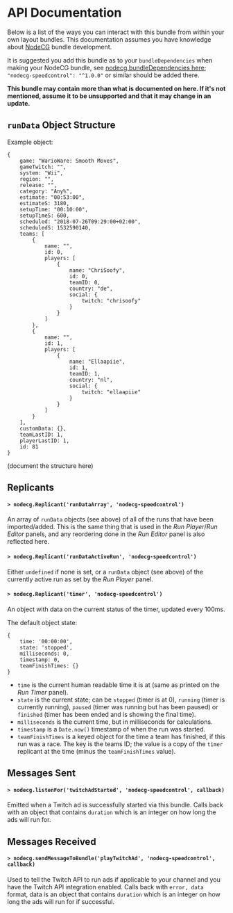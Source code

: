 # API Documentation

Below is a list of the ways you can interact with this bundle from within your own layout bundles. This documentation assumes you have knowledge about [NodeCG](https://nodecg.com/) bundle development.

It is suggested you add this bundle as to your `bundleDependencies` when making your NodeCG bundle, see [nodecg.bundleDependencies here](https://nodecg.com/tutorial-5_manifest.html); `"nodecg-speedcontrol": "^1.0.0"` or similar should be added there.


**This bundle may contain more than what is documented on here. If it's not mentioned, assume it to be unsupported and that it may change in an update.**

## `runData` Object Structure

Example object:
```
{
	game: "WarioWare: Smooth Moves",
	gameTwitch: "",
	system: "Wii",
	region: "",
	release: "",
	category: "Any%",
	estimate: "00:53:00",
	estimateS: 3180,
	setupTime: "00:10:00",
	setupTimeS: 600,
	scheduled: "2018-07-26T09:29:00+02:00",
	scheduledS: 1532590140,
	teams: [
		{
			name: "",
			id: 0,
			players: [
				{
					name: "ChriSoofy",
					id: 0,
					teamID: 0,
					country: "de",
					social: {
						twitch: "chrisoofy"
					}
				}
			]
		},
		{
			name: "",
			id: 1,
			players: [
				{
					name: "Ellaapiie",
					id: 1,
					teamID: 1,
					country: "nl",
					social: {
						twitch: "ellaapiie"
					}
				}
			]
		}
	],
	customData: {},
	teamLastID: 1,
	playerLastID: 1,
	id: 81
}
```

(document the structure here)


## Replicants

#### `> nodecg.Replicant('runDataArray', 'nodecg-speedcontrol')`

An array of `runData` objects (see above) of all of the runs that have been imported/added. This is the same thing that is used in the *Run Player*/*Run Editor* panels, and any reordering done in the *Run Editor* panel is also reflected here.

#### `> nodecg.Replicant('runDataActiveRun', 'nodecg-speedcontrol')`

Either `undefined` if none is set, or a `runData` object (see above) of the currently active run as set by the *Run Player* panel.

#### `> nodecg.Replicant('timer', 'nodecg-speedcontrol')`

An object with data on the current status of the timer, updated every 100ms.

The default object state:
```
{
	time: '00:00:00',
	state: 'stopped',
	milliseconds: 0,
	timestamp: 0,
	teamFinishTimes: {}
}
```

- `time` is the current human readable time it is at (same as printed on the *Run Timer* panel).
- `state` is the current state; can be `stopped` (timer is at 0), `running` (timer is currently running), `paused` (timer was running but has been paused) or `finished` (timer has been ended and is showing the final time).
- `milliseconds` is the current time, but in milliseconds for calculations.
- `timestamp` is a `Date.now()` timestamp of when the run was started.
- `teamFinishTimes` is a keyed object for the time a team has finished, if this run was a race. The key is the teams ID; the value is a copy of the `timer` replicant at the time (minus the `teamFinishTimes` value).


## Messages Sent

#### `> nodecg.listenFor('twitchAdStarted', 'nodecg-speedcontrol', callback)`

Emitted when a Twitch ad is successfully started via this bundle. Calls back with an object that contains `duration` which is an integer on how long the ads will run for.


## Messages Received

#### `> nodecg.sendMessageToBundle('playTwitchAd', 'nodecg-speedcontrol', callback)`

Used to tell the Twitch API to run ads if applicable to your channel and you have the Twitch API integration enabled. Calls back with `error, data` format, data is an object that contains `duration` which is an integer on how long the ads will run for if successful.